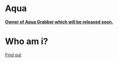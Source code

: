 # Aqua
**[Owner of Aqua Grabber which will be released soon.](https://github.com/AquaLT/Aqua-Grabber)**

# Who am i?
[Find out](https://en.wikipedia.org/wiki/Henry_Lee_Lucas)
